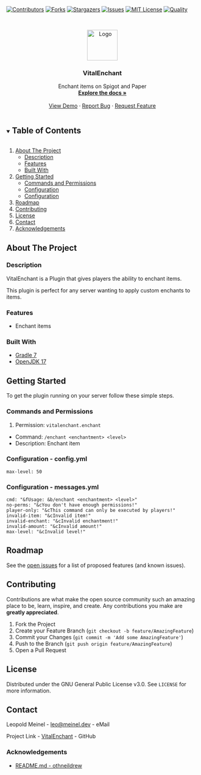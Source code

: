 <!-- PROJECT SHIELDS -->

[![Contributors][contributors-shield]][contributors-url]
[![Forks][forks-shield]][forks-url]
[![Stargazers][stars-shield]][stars-url]
[![Issues][issues-shield]][issues-url]
[![MIT License][license-shield]][license-url]
[![Quality][quality-shield]][quality-url]

<!-- PROJECT LOGO -->
<!--suppress ALL -->
<br />
<p align="center">
  <a href="https://github.com/LeoMeinel/VitalEnchant">
    <img src="images/logo.png" alt="Logo" width="80" height="80">
  </a>

<h3 align="center">VitalEnchant</h3>

  <p align="center">
    Enchant items on Spigot and Paper
    <br />
    <a href="https://github.com/LeoMeinel/VitalEnchant"><strong>Explore the docs »</strong></a>
    <br />
    <br />
    <a href="https://github.com/LeoMeinel/VitalEnchant">View Demo</a>
    ·
    <a href="https://github.com/LeoMeinel/VitalEnchant/issues">Report Bug</a>
    ·
    <a href="https://github.com/LeoMeinel/VitalEnchant/issues">Request Feature</a>
  </p>

<!-- TABLE OF CONTENTS -->
<details open="open">
  <summary><h2 style="display: inline-block">Table of Contents</h2></summary>
  <ol>
    <li>
      <a href="#about-the-project">About The Project</a>
      <ul>
        <li><a href="#description">Description</a></li>
        <li><a href="#features">Features</a></li>
        <li><a href="#built-with">Built With</a></li>
      </ul>
    </li>
    <li>
      <a href="#getting-started">Getting Started</a>
      <ul>
        <li><a href="#commands-and-permissions">Commands and Permissions</a></li>
        <li><a href="#configuration - config.yml">Configuration</a></li>
		<li><a href="#configuration - messages.yml">Configuration</a></li>
      </ul>
    </li>
    <li><a href="#roadmap">Roadmap</a></li>
    <li><a href="#contributing">Contributing</a></li>
    <li><a href="#license">License</a></li>
    <li><a href="#contact">Contact</a></li>
    <li><a href="#acknowledgements">Acknowledgements</a></li>
  </ol>
</details>

<!-- ABOUT THE PROJECT -->

## About The Project

### Description

VitalEnchant is a Plugin that gives players the ability to enchant items.

This plugin is perfect for any server wanting to apply custom enchants to items.

### Features

- Enchant items

### Built With

- [Gradle 7](https://docs.gradle.org/7.4/release-notes.html)
- [OpenJDK 17](https://openjdk.java.net/projects/jdk/17/)

<!-- GETTING STARTED -->

## Getting Started

To get the plugin running on your server follow these simple steps.

### Commands and Permissions

1. Permission: `vitalenchant.enchant`

- Command: `/enchant <enchantment> <level>`
- Description: Enchant item

### Configuration - config.yml

```
max-level: 50
```

### Configuration - messages.yml

```
cmd: "&fUsage: &b/enchant <enchantment> <level>"
no-perms: "&cYou don't have enough permissions!"
player-only: "&cThis command can only be executed by players!"
invalid-item: "&cInvalid item!"
invalid-enchant: "&cInvalid enchantment!"
invalid-amount: "&cInvalid amount!"
max-level: "&cInvalid level!"
```

<!-- ROADMAP -->

## Roadmap

See the [open issues](https://github.com/LeoMeinel/VitalEnchant/issues) for a list of proposed features (and known
issues).

<!-- CONTRIBUTING -->

## Contributing

Contributions are what make the open source community such an amazing place to be, learn, inspire, and create. Any
contributions you make are **greatly appreciated**.

1. Fork the Project
2. Create your Feature Branch (`git checkout -b feature/AmazingFeature`)
3. Commit your Changes (`git commit -m 'Add some AmazingFeature'`)
4. Push to the Branch (`git push origin feature/AmazingFeature`)
5. Open a Pull Request

<!-- LICENSE -->

## License

Distributed under the GNU General Public License v3.0. See `LICENSE` for more information.

<!-- CONTACT -->

## Contact

Leopold Meinel - [leo@meinel.dev](mailto:leo@meinel.dev) - eMail

Project Link - [VitalEnchant](https://github.com/LeoMeinel/VitalEnchant) - GitHub

<!-- ACKNOWLEDGEMENTS -->

### Acknowledgements

- [README.md - othneildrew](https://github.com/othneildrew/Best-README-Template)

<!-- MARKDOWN LINKS & IMAGES -->

[contributors-shield]: https://img.shields.io/github/contributors-anon/LeoMeinel/VitalEnchant?style=for-the-badge
[contributors-url]: https://github.com/LeoMeinel/VitalEnchant/graphs/contributors
[forks-shield]: https://img.shields.io/github/forks/LeoMeinel/VitalEnchant?label=Forks&style=for-the-badge
[forks-url]: https://github.com/LeoMeinel/VitalEnchant/network/members
[stars-shield]: https://img.shields.io/github/stars/LeoMeinel/VitalEnchant?style=for-the-badge
[stars-url]: https://github.com/LeoMeinel/VitalEnchant/stargazers
[issues-shield]: https://img.shields.io/github/issues/LeoMeinel/VitalEnchant?style=for-the-badge
[issues-url]: https://github.com/LeoMeinel/VitalEnchant/issues
[license-shield]: https://img.shields.io/github/license/LeoMeinel/VitalEnchant?style=for-the-badge
[license-url]: https://github.com/LeoMeinel/VitalEnchant/blob/main/LICENSE
[quality-shield]: https://img.shields.io/codefactor/grade/github/LeoMeinel/VitalEnchant?style=for-the-badge
[quality-url]: https://www.codefactor.io/repository/github/LeoMeinel/VitalEnchant
